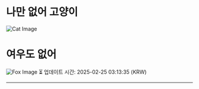 
# 나만 없어 고양이

![Cat Image](https://cdn2.thecatapi.com/images/bp2.jpg)

# 여우도 없어
![Fox Image](https://randomfox.ca/images/2.jpg)
⏳ 업데이트 시간: 2025-02-25 03:13:35 (KRW)

---
